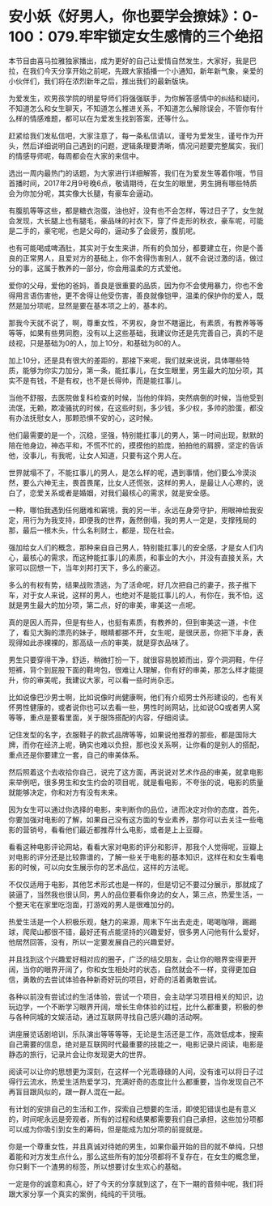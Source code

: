 # 安小妖《好男人，你也要学会撩妹》：0-100：079.牢牢锁定女生感情的三个绝招

本节目由喜马拉雅独家播出，成为更好的自己让爱情自然发生，大家好，我是巴拉，在我们今天分享开始之前呢，先跟大家插播一个小通知，新年新气象，亲爱的小伙伴们，我们将在浓烈新年之后，推出我们的最新版块。

为爱发生，欢男孩学院的明星导师们将强强联手，为你解答感情中的纠结和疑问，不知道怎么和女生聊天，不知道怎么推进关系，不知道怎么解除误会，不管你有什么样的情感难题，都可以在为爱发生找到答案，还等什么。

赶紧给我们发私信吧，大家注意了，每一条私信请以，谨号为爱发生，谨号作为开头，然后详细说明自己遇到的问题，逻辑条理要清晰，情况问题要完整属实，我们的情感导师呢，每周都会在大家的来信中。

选出一周内最热门的话题，为大家进行详细解答，我们在为爱发生等着你哦，节目首播时间，2017年2月9号晚6点，敬请期待，在女生的眼里，男生拥有哪些特质会为你加分呢，其实像大长腿，有豪车会逼动。

有腹肌等等这些，都是糖衣泡蛋，油也好，没有也不会怎样，等过日子了，女生就会发现，大长腿上也有腿毛，豪品味的衬衣下，穿了件走形的秋衣，豪车呢，可能是二手的，豪宅呢，也是父母的，逼动多了会疲劳，腹肌呢。

也有可能喝成啤酒肚，其实对于女生来讲，所有的负加分，都要建立在，你是个善良的正常男人，且爱对方的基础上，你不舍得伤害别人，就不会说过激的话，做过分的事，这属于教养的一部分，你会用温柔的方式爱他。

爱你的父母，爱他的爸妈，善良是很重要的品质，因为你不会使用暴力，你也不舍得用言语伤害他，更不舍得让他受伤害，善良就像铠甲，温柔的保护你的爱人，既然是加分项呢，显然是要在基本项之上的，基本的。

那我今天就不说了，啊，尊重女性，不男权，身世不瞎逼比，有素质，有教养等等等等，如果有些男同胞，没有以上这些基础，我建议你还是先完善自己，真的不是歧视，只是基础为0的人，加上10分，和基础为80的人。

加上10分，还是具有很大的差距的，那接下来呢，我们就来说说，具体哪些特质，能够为你实力加分，第一条，能扛事儿，在女生眼里，男生最大的加分项，其实不是有钱，不是有权，也不是长得帅，而是能扛事儿。

当他不舒服，去医院做复科检查的时候，当他的伴妈，突然病倒的时候，当他受到流氓，无赖，欺凌骚扰的时候，在这些时刻，多少钱，多少权，多帅的脸蛋，都没有办法抚慰女人，那颗恐惧不安的心，这时候。

他们最需要的是一个，沉稳，坚强，特别能扛事儿的男人，第一时间出现，默默的陪在他身边，神态平和，不慌不忙的，摸摸他的脸庞，拍拍他的肩膀，坚定的告诉他，没事儿，有我呢，让女人知道，只要有这个男人在。

世界就塌不了，不能扛事儿的男人，是怎么样的呢，遇到事情，他们要么冷漠淡然，要么六神无主，畏首畏尾，比女人还慌张，这样的男人，是最让人心寒的，说白了，恋爱关系或者是婚姻，对我们最核心的需求，就是安全感。

一种，哪怕我遇到任何磨难和窘境，我的另一半，永远在身旁守护，用眼神给我安定，用行为为我支持，即便我的世界，轰然倒塌，我的男人一定是，支撑残局的那，最后一根木头，什么名利财士，都是，现在社会。

强加给女人们的概念，那种来自自己男人，特别能扛事儿的安全感，才是女人们内心，最核心的需求，而这种能扛事儿的素质，和事业的大小，并没有直接关系，大家可以回想一下，当年刘邦打天下，多么的豪迈。

多么的有权有势，结果战败溃逃，为了活命呢，好几次把自己的妻子，孩子推下车，对于女人来说，这样的男人，也绝对不是能扛事儿的人，有你在，我不怕，这就是男生最大的加分项，第二点，好的审美，审美这一点呢。

真的是因人而异，但是有些人，也挺有素质，有教养的，但到审美这一道，卡住了，看见大胸的漂亮的妹子，眼睛都挪不开，女生呢，是很厌恶，你把下半身，表现得如此赤裸裸的，那高级一点的审美，就是穿衣品味了。

男生只要穿得干净，舒适，稍微打扮一下，就很容易脱颖而出，穿个洞洞鞋，牛仔短裤，背个到屁股下面的鞋垮包，很难让人理解，你有好的审美，那怎么样才能提升，你的审美呢，我建议大家，可以看一些时尚杂志。

比如说像巴沙男士啊，比如说像时尚健康啊，他们有介绍男士外形建设的，也有关怀男性健康的，或者说你也可以去看一些，男性时尚网站，比如说GQ或者男人窝等等，重点是要看里面，关于服饰搭配的内容，仔细阅读。

记住发型的名字，衣服鞋子的款式品牌等等，如果说他推荐的那些，都是国际大牌，而你在经济上呢，确实也难以负担，那也没关系啊，让你看的是别人的搭配，重点还是你要建立一套，自己的审美体系。

然后照着这个去收拾你自己，说完了这方面，再说说对艺术作品的审美，就拿电影来举例吧，很多男生和女生约会的项目呢，就是看电影，不夸张的说，电影的质量就能够决定，你和对方有没有未来。

因为女生可以通过你选择的电影，来判断你的品位，进而决定对你的态度，首先，你要加强对电影的了解，如果自己没有这方面的专业素养，那你可以去关注一些电影的营销号，看看他们最近都推荐什么电影，或者是上上豆瓣。

看看这种电影评论网站，看看大家对电影的评分和影评，那我个人觉得呢，豆瓣上对电影的评分还是比较靠谱的，了解一些关于电影的基本知识，这样在和女生看电影的时候，可以向女生展示你的艺术品位，这样的方法呢。

不仅仅适用于电影，其他艺术形式也是一样的，但是切记不要过分展示，那就成了装逼了，当然我也很认同，男人的品位要看你身边的女人，第三点，热爱生活，一个整天宅在家里吃泡面，打游戏的男人是很难加分的。

热爱生活是一个人积极乐观，魅力的来源，周末下午出去走走，喝喝咖啡，踢踢球，爬爬山都很不错，最好还有点能坚持的兴趣爱好，很多男人问他有什么爱好，他居然回答，没有，所以一定要发展自己的兴趣爱好。

并且找到这个兴趣爱好相对应的圈子，广泛的结交朋友，会让你的眼界变得更开阔，当你的眼界开阔了，你和女生相处时的状态，自然就会不一样，变得更加自信，勇敢的去尝试体验各种新奇好玩的项目，好奇的活着勇敢尝试。

各种以前没有尝试过的生活体验，尝试一个项目，会主动学习项目相关的知识，边玩边学，一个不断学习眼界开阔，增长生命体验的过程，比什么都重要，积极的参与各种同城的文娱活动，通过互联网寻找自己感兴趣的活动啊。

讲座展览话剧培训，乐队演出等等等等，无论是生活还是工作，高效低成本，搜索自己需要的信息，绝对是互联网时代最重要的技能之一，电影记录片阅读，电影是静态的旅行，记录片会让你发现更大的世界。

阅读可以让你的思想更为深刻，在这样一个光乖碌碌的人间，没有谁可以将日子过得行云流水，热爱生活热爱学习，充满好奇的态度比什么都重要，当你发现自己不再盲目跟风似的，跟一群人混在一起。

有计划的安排自己的生活和工作，探索自己想要的生活，即使犯错误也是有意义的，时间呢永远是旁观者，所有的过程和结果都需要我们自己承担，这些加分项都可以成为你吸引到女生的筹码，但是能成为加分项的前提就是。

你是一个尊重女性，并且真诚对待她的男生，如果你最开始的目的就不单纯，只想着能和对方发生点什么，那么这些所有的加分项都将不复存在，在女生的概念里，你只剩下一个渣男的标签，所以想要讨女生欢心的基础。

一定是你的诚意和真心，好了今天的分享就到这了，在下一期的音频中呢，我们将跟大家分享一个真实的案例，纯纯的干货哦。